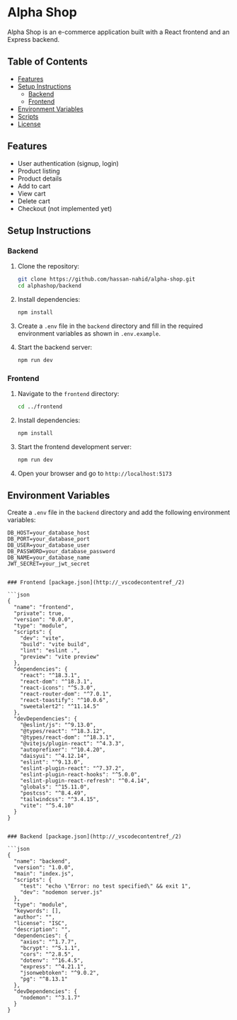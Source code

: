 # Alpha Shop

Alpha Shop is an e-commerce application built with a React frontend and an Express backend.

## Table of Contents

- [Features](#features)
- [Setup Instructions](#setup-instructions)
  - [Backend](#backend)
  - [Frontend](#frontend)
- [Environment Variables](#environment-variables)
- [Scripts](#scripts)
- [License](#license)

## Features

- User authentication (signup, login)
- Product listing
- Product details
- Add to cart
- View cart
- Delete cart
- Checkout (not implemented yet)

## Setup Instructions

### Backend

1. Clone the repository:
    ```sh
    git clone https://github.com/hassan-nahid/alpha-shop.git
    cd alphashop/backend
    ```

2. Install dependencies:
    ```sh
    npm install
    ```

3. Create a `.env` file in the `backend` directory and fill in the required environment variables as shown in `.env.example`.

4. Start the backend server:
    ```sh
    npm run dev
    ```

### Frontend

1. Navigate to the `frontend` directory:
    ```sh
    cd ../frontend
    ```

2. Install dependencies:
    ```sh
    npm install
    ```

3. Start the frontend development server:
    ```sh
    npm run dev
    ```

4. Open your browser and go to `http://localhost:5173`

## Environment Variables

Create a `.env` file in the `backend` directory and add the following environment variables:

```env
DB_HOST=your_database_host
DB_PORT=your_database_port
DB_USER=your_database_user
DB_PASSWORD=your_database_password
DB_NAME=your_database_name
JWT_SECRET=your_jwt_secret


### Frontend [package.json](http://_vscodecontentref_/2)

```json
{
  "name": "frontend",
  "private": true,
  "version": "0.0.0",
  "type": "module",
  "scripts": {
    "dev": "vite",
    "build": "vite build",
    "lint": "eslint .",
    "preview": "vite preview"
  },
  "dependencies": {
    "react": "^18.3.1",
    "react-dom": "^18.3.1",
    "react-icons": "^5.3.0",
    "react-router-dom": "^7.0.1",
    "react-toastify": "^10.0.6",
    "sweetalert2": "^11.14.5"
  },
  "devDependencies": {
    "@eslint/js": "^9.13.0",
    "@types/react": "^18.3.12",
    "@types/react-dom": "^18.3.1",
    "@vitejs/plugin-react": "^4.3.3",
    "autoprefixer": "^10.4.20",
    "daisyui": "^4.12.14",
    "eslint": "^9.13.0",
    "eslint-plugin-react": "^7.37.2",
    "eslint-plugin-react-hooks": "^5.0.0",
    "eslint-plugin-react-refresh": "^0.4.14",
    "globals": "^15.11.0",
    "postcss": "^8.4.49",
    "tailwindcss": "^3.4.15",
    "vite": "^5.4.10"
  }
}


### Backend [package.json](http://_vscodecontentref_/2)

```json
{
  "name": "backend",
  "version": "1.0.0",
  "main": "index.js",
  "scripts": {
    "test": "echo \"Error: no test specified\" && exit 1",
    "dev": "nodemon server.js"
  },
  "type": "module",
  "keywords": [],
  "author": "",
  "license": "ISC",
  "description": "",
  "dependencies": {
    "axios": "^1.7.7",
    "bcrypt": "^5.1.1",
    "cors": "^2.8.5",
    "dotenv": "^16.4.5",
    "express": "^4.21.1",
    "jsonwebtoken": "^9.0.2",
    "pg": "^8.13.1"
  },
  "devDependencies": {
    "nodemon": "^3.1.7"
  }
}
